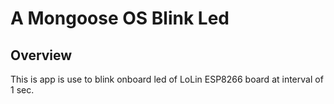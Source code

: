 # A Mongoose OS Blink Led

## Overview

This is app is use to blink onboard led of LoLin ESP8266 board at interval of 1 sec.

